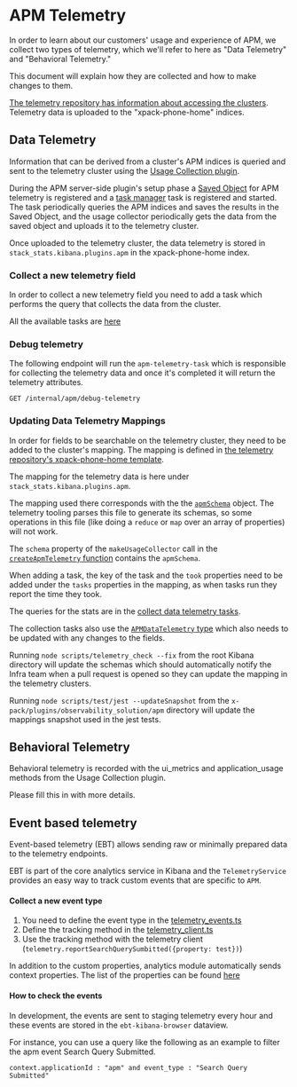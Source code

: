 # APM Telemetry

In order to learn about our customers' usage and experience of APM, we collect
two types of telemetry, which we'll refer to here as "Data Telemetry" and
"Behavioral Telemetry."

This document will explain how they are collected and how to make changes to
them.

[The telemetry repository has information about accessing the clusters](https://github.com/elastic/telemetry#kibana-access).
Telemetry data is uploaded to the "xpack-phone-home" indices.

## Data Telemetry

Information that can be derived from a cluster's APM indices is queried and sent
to the telemetry cluster using the
[Usage Collection plugin](../../../../src/plugins/usage_collection/README.mdx).

During the APM server-side plugin's setup phase a
[Saved Object](https://www.elastic.co/guide/en/kibana/master/managing-saved-objects.html)
for APM telemetry is registered and a
[task manager](../../task_manager/README.md) task is registered and started.
The task periodically queries the APM indices and saves the results in the Saved
Object, and the usage collector periodically gets the data from the saved object
and uploads it to the telemetry cluster.

Once uploaded to the telemetry cluster, the data telemetry is stored in
`stack_stats.kibana.plugins.apm` in the xpack-phone-home index.

### Collect a new telemetry field

In order to collect a new telemetry field you need to add a task which performs the query that collects the data from the cluster.

All the available tasks are [here](https://github.com/elastic/kibana/blob/ba84602455671f0f6175bbc0fd2e8f302c60bbe6/x-pack/plugins/observability_solution/apm/server/lib/apm_telemetry/collect_data_telemetry/tasks.ts)

### Debug telemetry

The following endpoint will run the `apm-telemetry-task` which is responsible for collecting the telemetry data and once it's completed it will return the telemetry attributes.

```
GET /internal/apm/debug-telemetry
```

### Updating Data Telemetry Mappings

In order for fields to be searchable on the telemetry cluster, they need to be
added to the cluster's mapping. The mapping is defined in
[the telemetry repository's xpack-phone-home template](https://github.com/elastic/telemetry/blob/master/config/templates/xpack-phone-home.json).

The mapping for the telemetry data is here under `stack_stats.kibana.plugins.apm`.

The mapping used there corresponds with the the [`apmSchema`](../server/lib/apm_telemetry/schema.ts) object. The telemetry tooling parses this file to generate its schemas, so some operations in this file (like doing a `reduce` or `map` over an array of properties) will not work.

The `schema` property of the `makeUsageCollector` call in the [`createApmTelemetry` function](../server/lib/apm_telemetry/index.ts) contains the `apmSchema`.

When adding a task, the key of the task and the `took` properties need to be added under the `tasks` properties in the mapping, as when tasks run they report the time they took.

The queries for the stats are in the [collect data telemetry tasks](../server/lib/apm_telemetry/collect_data_telemetry/tasks.ts).

The collection tasks also use the [`APMDataTelemetry` type](../server/lib/apm_telemetry/types.ts) which also needs to be updated with any changes to the fields.

Running `node scripts/telemetry_check --fix` from the root Kibana directory will update the schemas which should automatically notify the Infra team when a pull request is opened so they can update the mapping in the telemetry clusters.

Running `node scripts/test/jest --updateSnapshot` from the `x-pack/plugins/observability_solution/apm` directory will update the
mappings snapshot used in the jest tests.

## Behavioral Telemetry

Behavioral telemetry is recorded with the ui_metrics and application_usage methods from the Usage Collection plugin.

Please fill this in with more details.

## Event based telemetry

Event-based telemetry (EBT) allows sending raw or minimally prepared data to the telemetry endpoints.

EBT is part of the core analytics service in Kibana and the `TelemetryService` provides an easy way to track custom events that are specific to `APM`.

#### Collect a new event type

1. You need to define the event type in the [telemetry_events.ts](https://github.com/elastic/kibana/blob/4283802c195231f710be0d9870615fbc31382a31/x-pack/plugins/observability_solution/apm/public/services/telemetry/telemetry_events.ts#L36)
2. Define the tracking method in the [telemetry_client.ts](https://github.com/elastic/kibana/blob/4283802c195231f710be0d9870615fbc31382a31/x-pack/plugins/observability_solution/apm/public/services/telemetry/telemetry_client.ts#L18)
3. Use the tracking method with the telemetry client (`telemetry.reportSearchQuerySumbitted({property: test})`)

In addition to the custom properties, analytics module automatically sends context properties. The list of the properties can be found [here](https://docs.elastic.dev/telemetry/collection/event-based-telemetry-context#browser-context)

#### How to check the events

In development, the events are sent to staging telemetry every hour and these events are stored in the `ebt-kibana-browser` dataview.

For instance, you can use a query like the following as an example to filter the apm event Search Query Submitted.

```
context.applicationId : "apm" and event_type : "Search Query Submitted"
```
